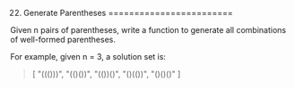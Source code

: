 22. Generate Parentheses
========================

Given n pairs of parentheses, write a function to generate all combinations of well-formed parentheses.

For example, given n = 3, a solution set is:

> [
>   "((()))",
>   "(()())",
>   "(())()",
>   "()(())",
>   "()()()"
> ]
